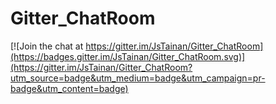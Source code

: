 # Gitter_ChatRoom

[![Join the chat at https://gitter.im/JsTainan/Gitter_ChatRoom](https://badges.gitter.im/JsTainan/Gitter_ChatRoom.svg)](https://gitter.im/JsTainan/Gitter_ChatRoom?utm_source=badge&utm_medium=badge&utm_campaign=pr-badge&utm_content=badge)